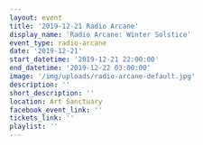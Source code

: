 ```yaml
---
layout: event
title: '2019-12-21 Radio Arcane'
display_name: 'Radio Arcane: Winter Solstice'
event_type: radio-arcane
date: '2019-12-21'
start_datetime: '2019-12-21 22:00:00'
end_datetime: '2019-12-22 03:00:00'
image: '/img/uploads/radio-arcane-default.jpg'
description: ''
short_description: ''
location: Art Sanctuary
facebook_event_link: ''
tickets_link: ''
playlist: ''
---
```

